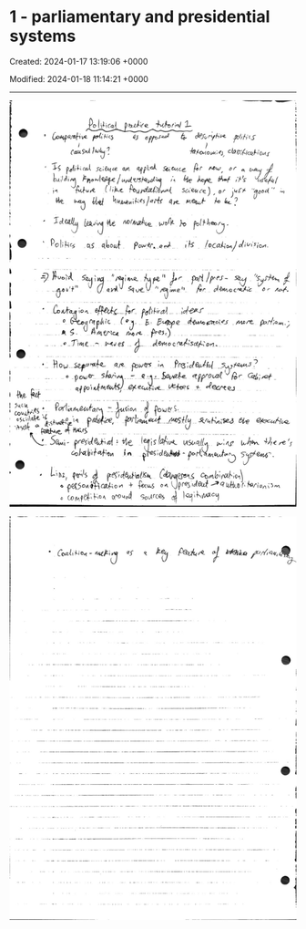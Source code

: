 # 1 - parliamentary and presidential systems

Created: 2024-01-17 13:19:06 +0000

Modified: 2024-01-18 11:14:21 +0000

---

![](../../media/Year-1-Practice-1---parliamentary-and-presidential-systems-image1.jpeg)



![](../../media/Year-1-Practice-1---parliamentary-and-presidential-systems-image2.jpeg)




